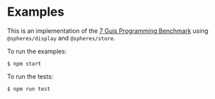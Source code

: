 # Examples

This is an implementation of the
[7 Guis Programming Benchmark](https://eugenkiss.github.io/7guis/)
using `@spheres/display` and `@spheres/store`.

To run the examples:

```
$ npm start
```

To run the tests:

```
$ npm run test
```